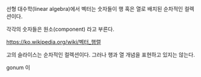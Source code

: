 
선형 대수학(linear algebra)에서 벡터는 숫자들이 행 혹은 열로 배치된 순차적인 컬렉션이다.

각각의 숫자들은 원소(component) 라고 부른다.

https://ko.wikipedia.org/wiki/벡터_행렬

고의 슬라이스는 순차적인 컬렉션이다. 그러나 행과 열 개념을 표현하고 있지는 않는다.

gonum 이 